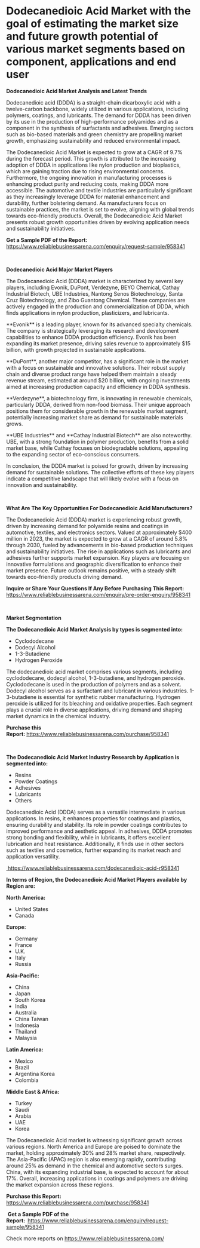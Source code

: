 <p><h1>Dodecanedioic Acid Market with the goal of estimating the market size and future growth potential of various market segments based on component, applications and end user</h1></p><p><strong>Dodecanedioic Acid Market Analysis and Latest Trends</strong></p>
<p><p>Dodecanedioic acid (DDDA) is a straight-chain dicarboxylic acid with a twelve-carbon backbone, widely utilized in various applications, including polymers, coatings, and lubricants. The demand for DDDA has been driven by its use in the production of high-performance polyamides and as a component in the synthesis of surfactants and adhesives. Emerging sectors such as bio-based materials and green chemistry are propelling market growth, emphasizing sustainability and reduced environmental impact.</p><p>The Dodecanedioic Acid Market is expected to grow at a CAGR of 9.7% during the forecast period. This growth is attributed to the increasing adoption of DDDA in applications like nylon production and bioplastics, which are gaining traction due to rising environmental concerns. Furthermore, the ongoing innovation in manufacturing processes is enhancing product purity and reducing costs, making DDDA more accessible. The automotive and textile industries are particularly significant as they increasingly leverage DDDA for material enhancement and durability, further bolstering demand. As manufacturers focus on sustainable practices, the market is set to evolve, aligning with global trends towards eco-friendly products. Overall, the Dodecanedioic Acid Market presents robust growth opportunities driven by evolving application needs and sustainability initiatives.</p></p>
<p><strong>Get a Sample PDF of the Report:&nbsp;</strong> <a href="https://www.reliablebusinessarena.com/enquiry/request-sample/958341?utm_campaign=3181&utm_medium=2&utm_source=Github&utm_content=ia&utm_term=01042025&utm_id=dodecanedioic-acid">https://www.reliablebusinessarena.com/enquiry/request-sample/958341</a></p>
<p>&nbsp;</p>
<p><strong>Dodecanedioic Acid Major Market Players</strong></p>
<p><p>The Dodecanedioic Acid (DDDA) market is characterized by several key players, including Evonik, DuPont, Verdezyne, BEYO Chemical, Cathay Industrial Biotech, UBE Industries, Nantong Senos Biotechnology, Santa Cruz Biotechnology, and Zibo Guantong Chemical. These companies are actively engaged in the production and commercialization of DDDA, which finds applications in nylon production, plasticizers, and lubricants.</p><p>**Evonik** is a leading player, known for its advanced specialty chemicals. The company is strategically leveraging its research and development capabilities to enhance DDDA production efficiency. Evonik has been expanding its market presence, driving sales revenue to approximately $15 billion, with growth projected in sustainable applications.</p><p>**DuPont**, another major competitor, has a significant role in the market with a focus on sustainable and innovative solutions. Their robust supply chain and diverse product range have helped them maintain a steady revenue stream, estimated at around $20 billion, with ongoing investments aimed at increasing production capacity and efficiency in DDDA synthesis.</p><p>**Verdezyne**, a biotechnology firm, is innovating in renewable chemicals, particularly DDDA, derived from non-food biomass. Their unique approach positions them for considerable growth in the renewable market segment, potentially increasing market share as demand for sustainable materials grows.</p><p>**UBE Industries** and **Cathay Industrial Biotech** are also noteworthy. UBE, with a strong foundation in polymer production, benefits from a solid market base, while Cathay focuses on biodegradable solutions, appealing to the expanding sector of eco-conscious consumers.</p><p>In conclusion, the DDDA market is poised for growth, driven by increasing demand for sustainable solutions. The collective efforts of these key players indicate a competitive landscape that will likely evolve with a focus on innovation and sustainability.</p></p>
<p>&nbsp;</p>
<p><strong>What Are The Key Opportunities For Dodecanedioic Acid Manufacturers?</strong></p>
<p><p>The Dodecanedioic Acid (DDDA) market is experiencing robust growth, driven by increasing demand for polyamide resins and coatings in automotive, textiles, and electronics sectors. Valued at approximately $400 million in 2023, the market is expected to grow at a CAGR of around 5.8% through 2030, fueled by advancements in bio-based production techniques and sustainability initiatives. The rise in applications such as lubricants and adhesives further supports market expansion. Key players are focusing on innovative formulations and geographic diversification to enhance their market presence. Future outlook remains positive, with a steady shift towards eco-friendly products driving demand.</p></p>
<p><strong>Inquire or Share Your Questions If Any Before Purchasing This Report:</strong> <a href="https://www.reliablebusinessarena.com/enquiry/pre-order-enquiry/958341?utm_campaign=3181&utm_medium=2&utm_source=Github&utm_content=ia&utm_term=01042025&utm_id=dodecanedioic-acid">https://www.reliablebusinessarena.com/enquiry/pre-order-enquiry/958341</a></p>
<p>&nbsp;</p>
<p><strong>Market Segmentation</strong></p>
<p><strong>The Dodecanedioic Acid Market Analysis by types is segmented into:</strong></p>
<p><ul><li>Cyclododecane</li><li>Dodecyl Alcohol</li><li>1-3-Butadiene</li><li>Hydrogen Peroxide</li></ul></p>
<p><p>The dodecanedioic acid market comprises various segments, including cyclododecane, dodecyl alcohol, 1-3-butadiene, and hydrogen peroxide. Cyclododecane is used in the production of polymers and as a solvent. Dodecyl alcohol serves as a surfactant and lubricant in various industries. 1-3-butadiene is essential for synthetic rubber manufacturing. Hydrogen peroxide is utilized for its bleaching and oxidative properties. Each segment plays a crucial role in diverse applications, driving demand and shaping market dynamics in the chemical industry.</p></p>
<p><strong>Purchase this Report:&nbsp;</strong><a href="https://www.reliablebusinessarena.com/purchase/958341?utm_campaign=3181&utm_medium=2&utm_source=Github&utm_content=ia&utm_term=01042025&utm_id=dodecanedioic-acid">https://www.reliablebusinessarena.com/purchase/958341</a></p>
<p>&nbsp;</p>
<p><strong>The Dodecanedioic Acid Market Industry Research by Application is segmented into:</strong></p>
<p><ul><li>Resins</li><li>Powder Coatings</li><li>Adhesives</li><li>Lubricants</li><li>Others</li></ul></p>
<p><p>Dodecanedioic Acid (DDDA) serves as a versatile intermediate in various applications. In resins, it enhances properties for coatings and plastics, ensuring durability and stability. Its role in powder coatings contributes to improved performance and aesthetic appeal. In adhesives, DDDA promotes strong bonding and flexibility, while in lubricants, it offers excellent lubrication and heat resistance. Additionally, it finds use in other sectors such as textiles and cosmetics, further expanding its market reach and application versatility.</p></p>
<p><a href="https://www.reliablebusinessarena.com/dodecanedioic-acid-r958341?utm_campaign=3181&utm_medium=2&utm_source=Github&utm_content=ia&utm_term=01042025&utm_id=dodecanedioic-acid">&nbsp;https://www.reliablebusinessarena.com/dodecanedioic-acid-r958341</a></p>
<p><strong>In terms of Region, the Dodecanedioic Acid Market Players available by Region are:</strong></p>
<p>
    <p> <strong> North America: </strong>
        <ul>
            <li>United States</li>
            <li>Canada</li>
        </ul>
        </p> 
    <p> <strong> Europe: </strong>
        <ul>
            <li>Germany</li>
            <li>France</li>
            <li>U.K.</li>
            <li>Italy</li>
            <li>Russia</li>
        </ul>
        </p> 
    <p> <strong> Asia-Pacific: </strong>
        <ul>
            <li>China</li>
            <li>Japan</li>
            <li>South Korea</li>
            <li>India</li>
            <li>Australia</li>
            <li>China Taiwan</li>
            <li>Indonesia</li>
            <li>Thailand</li>
            <li>Malaysia</li>
        </ul>
        </p> 
    <p> <strong> Latin America: </strong>
        <ul>
            <li>Mexico</li>
            <li>Brazil</li>
            <li>Argentina Korea</li>
            <li>Colombia</li>
        </ul>
        </p> 
    <p> <strong> Middle East & Africa: </strong>
        <ul>
            <li>Turkey</li>
            <li>Saudi</li>
            <li>Arabia</li>
            <li>UAE</li>
            <li>Korea</li>
        </ul>
    </p>
    </p>
<p><p>The Dodecanedioic Acid market is witnessing significant growth across various regions. North America and Europe are poised to dominate the market, holding approximately 30% and 28% market share, respectively. The Asia-Pacific (APAC) region is also emerging rapidly, contributing around 25% as demand in the chemical and automotive sectors surges. China, with its expanding industrial base, is expected to account for about 17%. Overall, increasing applications in coatings and polymers are driving the market expansion across these regions.</p></p>
<p><strong>Purchase this Report: </strong><a href="https://www.reliablebusinessarena.com/purchase/958341?utm_campaign=3181&utm_medium=2&utm_source=Github&utm_content=ia&utm_term=01042025&utm_id=dodecanedioic-acid">https://www.reliablebusinessarena.com/purchase/958341</a></p>
<p>&nbsp;<strong>Get a Sample PDF of the Report:&nbsp;&nbsp;</strong><a href="https://www.reliablebusinessarena.com/enquiry/request-sample/958341?utm_campaign=3181&utm_medium=2&utm_source=Github&utm_content=ia&utm_term=01042025&utm_id=dodecanedioic-acid">https://www.reliablebusinessarena.com/enquiry/request-sample/958341</a></p>
<p><strong></strong></p>
<p>Check more reports on <a href="https://www.reliablebusinessarena.com/?utm_campaign=3181&utm_medium=2&utm_source=Github&utm_content=ia&utm_term=01042025&utm_id=dodecanedioic-acid">https://www.reliablebusinessarena.com/</a></p>